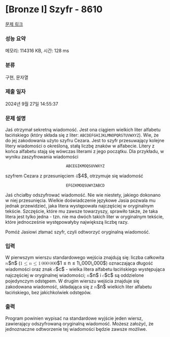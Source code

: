 # [Bronze I] Szyfr - 8610 

[문제 링크](https://www.acmicpc.net/problem/8610) 

### 성능 요약

메모리: 114316 KB, 시간: 128 ms

### 분류

구현, 문자열

### 제출 일자

2024년 9월 27일 14:55:37

### 문제 설명

<p>Jaś otrzymał sekretną wiadomość. Jest ona ciągiem wielkich liter alfabetu łacińskiego (który składa się z liter: <code>ABCDEFGHIJKLMNOPQRSTUVWXYZ</code>). Wie, że do jej zakodowania użyto szyfru Cezara. Jest to szyfr przesuwający kolejne litery wiadomości o określoną, stałą liczbę znaków w alfabecie. Litery z końca alfabetu stają się wówczas literami z jego początku. Dla przykładu, w wyniku zaszyfrowania wiadomości</p>

<p align="center"><code>ABCEGIKMOQSUVWXYZ</code></p>

<p>szyfrem Cezara z przesunięciem <mjx-container class="MathJax" jax="CHTML" style="font-size: 109%; position: relative;"><mjx-math class="MJX-TEX" aria-hidden="true"><mjx-mn class="mjx-n"><mjx-c class="mjx-c34"></mjx-c></mjx-mn></mjx-math><mjx-assistive-mml unselectable="on" display="inline"><math xmlns="http://www.w3.org/1998/Math/MathML"><mn>4</mn></math></mjx-assistive-mml><span aria-hidden="true" class="no-mathjax mjx-copytext">$4$</span></mjx-container>, otrzymuje się wiadomość</p>

<p align="center"><code>EFGIKMOQSUWYZABCD</code></p>

<p>Jaś chciałby odszyfrować wiadomość. Nie wie niestety, jakiego dokonano w niej przesunięcia. Wielkie doświadczenie językowe Jasia pozwala mu jednak przewidzieć, jaka litera występowała najczęściej w oryginalnym tekście. Szczęście, które mu zawsze towarzyszy, sprawiło także, że taka litera jest tylko jedna - tzn. nie ma dwóch takich liter w oryginalnym tekście, które jednocześnie występowałyby największą liczbę razy.</p>

<p>Pomóż Jasiowi złamać szyfr, czyli odtworzyć oryginalną wiadomość.</p>

### 입력 

 <p>W pierwszym wierszu standardowego wejścia znajdują się: liczba całkowita <mjx-container class="MathJax" jax="CHTML" style="font-size: 109%; position: relative;"><mjx-math class="MJX-TEX" aria-hidden="true"><mjx-mi class="mjx-i"><mjx-c class="mjx-c1D45B TEX-I"></mjx-c></mjx-mi></mjx-math><mjx-assistive-mml unselectable="on" display="inline"><math xmlns="http://www.w3.org/1998/Math/MathML"><mi>n</mi></math></mjx-assistive-mml><span aria-hidden="true" class="no-mathjax mjx-copytext">$n$</span></mjx-container> (<mjx-container class="MathJax" jax="CHTML" style="font-size: 109%; position: relative;"><mjx-math class="MJX-TEX" aria-hidden="true"><mjx-mn class="mjx-n"><mjx-c class="mjx-c31"></mjx-c></mjx-mn><mjx-mo class="mjx-n" space="4"><mjx-c class="mjx-c2264"></mjx-c></mjx-mo><mjx-mi class="mjx-i" space="4"><mjx-c class="mjx-c1D45B TEX-I"></mjx-c></mjx-mi><mjx-mo class="mjx-n" space="4"><mjx-c class="mjx-c2264"></mjx-c></mjx-mo><mjx-mn class="mjx-n" space="4"><mjx-c class="mjx-c31"></mjx-c></mjx-mn><mjx-mstyle><mjx-mspace style="width: 0.167em;"></mjx-mspace></mjx-mstyle><mjx-mn class="mjx-n"><mjx-c class="mjx-c30"></mjx-c><mjx-c class="mjx-c30"></mjx-c><mjx-c class="mjx-c30"></mjx-c></mjx-mn><mjx-mstyle><mjx-mspace style="width: 0.167em;"></mjx-mspace></mjx-mstyle><mjx-mn class="mjx-n"><mjx-c class="mjx-c30"></mjx-c><mjx-c class="mjx-c30"></mjx-c><mjx-c class="mjx-c30"></mjx-c></mjx-mn></mjx-math><mjx-assistive-mml unselectable="on" display="inline"><math xmlns="http://www.w3.org/1998/Math/MathML"><mn>1</mn><mo>≤</mo><mi>n</mi><mo>≤</mo><mn>1</mn><mstyle scriptlevel="0"><mspace width="0.167em"></mspace></mstyle><mn>000</mn><mstyle scriptlevel="0"><mspace width="0.167em"></mspace></mstyle><mn>000</mn></math></mjx-assistive-mml><span aria-hidden="true" class="no-mathjax mjx-copytext">$1 ≤ n ≤ 1\,000\,000$</span></mjx-container>) oznaczająca długość wiadomości oraz znak <mjx-container class="MathJax" jax="CHTML" style="font-size: 109%; position: relative;"><mjx-math class="MJX-TEX" aria-hidden="true"><mjx-mi class="mjx-i"><mjx-c class="mjx-c1D450 TEX-I"></mjx-c></mjx-mi></mjx-math><mjx-assistive-mml unselectable="on" display="inline"><math xmlns="http://www.w3.org/1998/Math/MathML"><mi>c</mi></math></mjx-assistive-mml><span aria-hidden="true" class="no-mathjax mjx-copytext">$c$</span></mjx-container> - wielka litera alfabetu łacińskiego występująca najczęściej w oryginalnej wiadomości; <mjx-container class="MathJax" jax="CHTML" style="font-size: 109%; position: relative;"><mjx-math class="MJX-TEX" aria-hidden="true"><mjx-mi class="mjx-i"><mjx-c class="mjx-c1D45B TEX-I"></mjx-c></mjx-mi></mjx-math><mjx-assistive-mml unselectable="on" display="inline"><math xmlns="http://www.w3.org/1998/Math/MathML"><mi>n</mi></math></mjx-assistive-mml><span aria-hidden="true" class="no-mathjax mjx-copytext">$n$</span></mjx-container> i <mjx-container class="MathJax" jax="CHTML" style="font-size: 109%; position: relative;"><mjx-math class="MJX-TEX" aria-hidden="true"><mjx-mi class="mjx-i"><mjx-c class="mjx-c1D450 TEX-I"></mjx-c></mjx-mi></mjx-math><mjx-assistive-mml unselectable="on" display="inline"><math xmlns="http://www.w3.org/1998/Math/MathML"><mi>c</mi></math></mjx-assistive-mml><span aria-hidden="true" class="no-mathjax mjx-copytext">$c$</span></mjx-container> są oddzielone pojedynczym odstępem. W drugim wierszu wejścia znajduje się zakodowana wiadomość, składająca się z <mjx-container class="MathJax" jax="CHTML" style="font-size: 109%; position: relative;"><mjx-math class="MJX-TEX" aria-hidden="true"><mjx-mi class="mjx-i"><mjx-c class="mjx-c1D45B TEX-I"></mjx-c></mjx-mi></mjx-math><mjx-assistive-mml unselectable="on" display="inline"><math xmlns="http://www.w3.org/1998/Math/MathML"><mi>n</mi></math></mjx-assistive-mml><span aria-hidden="true" class="no-mathjax mjx-copytext">$n$</span></mjx-container> wielkich liter alfabetu łacińskiego, bez jakichkolwiek odstępów.</p>

### 출력 

 <p>Program powinien wypisać na standardowe wyjście jeden wiersz, zawierający odszyfrowaną oryginalną wiadomość. Możesz założyć, że jednoznaczne odtworzenie tej wiadomości będzie zawsze możliwe.</p>

